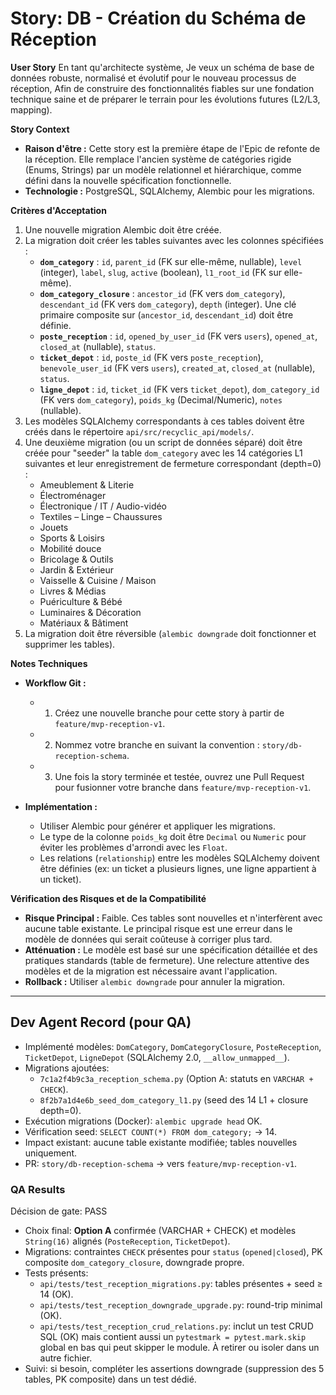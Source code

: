 # Story: DB - Création du Schéma de Réception

**User Story**
En tant qu'architecte système,
Je veux un schéma de base de données robuste, normalisé et évolutif pour le nouveau processus de réception,
Afin de construire des fonctionnalités fiables sur une fondation technique saine et de préparer le terrain pour les évolutions futures (L2/L3, mapping).

**Story Context**

*   **Raison d'être :** Cette story est la première étape de l'Epic de refonte de la réception. Elle remplace l'ancien système de catégories rigide (Enums, Strings) par un modèle relationnel et hiérarchique, comme défini dans la nouvelle spécification fonctionnelle.
*   **Technologie :** PostgreSQL, SQLAlchemy, Alembic pour les migrations.

**Critères d'Acceptation**

1.  Une nouvelle migration Alembic doit être créée.
2.  La migration doit créer les tables suivantes avec les colonnes spécifiées :
    *   **`dom_category`** : `id`, `parent_id` (FK sur elle-même, nullable), `level` (integer), `label`, `slug`, `active` (boolean), `l1_root_id` (FK sur elle-même).
    *   **`dom_category_closure`** : `ancestor_id` (FK vers `dom_category`), `descendant_id` (FK vers `dom_category`), `depth` (integer). Une clé primaire composite sur (`ancestor_id`, `descendant_id`) doit être définie.
    *   **`poste_reception`** : `id`, `opened_by_user_id` (FK vers `users`), `opened_at`, `closed_at` (nullable), `status`.
    *   **`ticket_depot`** : `id`, `poste_id` (FK vers `poste_reception`), `benevole_user_id` (FK vers `users`), `created_at`, `closed_at` (nullable), `status`.
    *   **`ligne_depot`** : `id`, `ticket_id` (FK vers `ticket_depot`), `dom_category_id` (FK vers `dom_category`), `poids_kg` (Decimal/Numeric), `notes` (nullable).
3.  Les modèles SQLAlchemy correspondants à ces tables doivent être créés dans le répertoire `api/src/recyclic_api/models/`.
4.  Une deuxième migration (ou un script de données séparé) doit être créée pour "seeder" la table `dom_category` avec les 14 catégories L1 suivantes et leur enregistrement de fermeture correspondant (depth=0) :
    *   Ameublement & Literie
    *   Électroménager
    *   Électronique / IT / Audio-vidéo
    *   Textiles – Linge – Chaussures
    *   Jouets
    *   Sports & Loisirs
    *   Mobilité douce
    *   Bricolage & Outils
    *   Jardin & Extérieur
    *   Vaisselle & Cuisine / Maison
    *   Livres & Médias
    *   Puériculture & Bébé
    *   Luminaires & Décoration
    *   Matériaux & Bâtiment
5.  La migration doit être réversible (`alembic downgrade` doit fonctionner et supprimer les tables).

**Notes Techniques**

*   **Workflow Git :**
    *   1. Créez une nouvelle branche pour cette story à partir de `feature/mvp-reception-v1`.
    *   2. Nommez votre branche en suivant la convention : `story/db-reception-schema`.
    *   3. Une fois la story terminée et testée, ouvrez une Pull Request pour fusionner votre branche dans `feature/mvp-reception-v1`.

*   **Implémentation :**
    *   Utiliser Alembic pour générer et appliquer les migrations.
    *   Le type de la colonne `poids_kg` doit être `Decimal` ou `Numeric` pour éviter les problèmes d'arrondi avec les `Float`.
    *   Les relations (`relationship`) entre les modèles SQLAlchemy doivent être définies (ex: un ticket a plusieurs lignes, une ligne appartient à un ticket).

**Vérification des Risques et de la Compatibilité**

*   **Risque Principal :** Faible. Ces tables sont nouvelles et n'interfèrent avec aucune table existante. Le principal risque est une erreur dans le modèle de données qui serait coûteuse à corriger plus tard.
*   **Atténuation :** Le modèle est basé sur une spécification détaillée et des pratiques standards (table de fermeture). Une relecture attentive des modèles et de la migration est nécessaire avant l'application.
*   **Rollback :** Utiliser `alembic downgrade` pour annuler la migration.

---

## Dev Agent Record (pour QA)

- Implémenté modèles: `DomCategory`, `DomCategoryClosure`, `PosteReception`, `TicketDepot`, `LigneDepot` (SQLAlchemy 2.0, `__allow_unmapped__`).
- Migrations ajoutées:
  - `7c1a2f4b9c3a_reception_schema.py` (Option A: statuts en `VARCHAR + CHECK`).
  - `8f2b7a1d4e6b_seed_dom_category_l1.py` (seed des 14 L1 + closure depth=0).
- Exécution migrations (Docker): `alembic upgrade head` OK.
- Vérification seed: `SELECT COUNT(*) FROM dom_category;` → 14.
- Impact existant: aucune table existante modifiée; tables nouvelles uniquement.
- PR: `story/db-reception-schema` → vers `feature/mvp-reception-v1`.

### QA Results

Décision de gate: PASS

- Choix final: **Option A** confirmée (VARCHAR + CHECK) et modèles `String(16)` alignés (`PosteReception`, `TicketDepot`).
- Migrations: contraintes `CHECK` présentes pour `status` (`opened|closed`), PK composite `dom_category_closure`, downgrade propre.
- Tests présents:
  - `api/tests/test_reception_migrations.py`: tables présentes + seed ≥ 14 (OK).
  - `api/tests/test_reception_downgrade_upgrade.py`: round-trip minimal (OK).
  - `api/tests/test_reception_crud_relations.py`: inclut un test CRUD SQL (OK) mais contient aussi un `pytestmark = pytest.mark.skip` global en bas qui peut skipper le module. À retirer ou isoler dans un autre fichier.
- Suivi: si besoin, compléter les assertions downgrade (suppression des 5 tables, PK composite) dans un test dédié.
